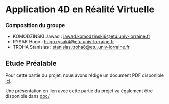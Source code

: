 # Application 4D en Réalité Virtuelle

### Composition du groupe
- KOMODZINSKI Jawad : jawad.komodzinski6@etu.univ-lorraine.fr 
- RYSAK Hugo        : hugo.rysak4@etu.univ-lorraine.fr
- TROHA Stanislas   : stanislas.troha8@etu.univ-lorraine.fr

## Etude Préalable

Pour cette partie du projet, nous avons rédigé un document PDF disponible [ici](doc/Etude_Préalable_KOMODZINSKI_RYSAK_TROHA.pdf).

Une présentation en lien avec cette partie du projet va également être disponible dans [doc/](doc/)